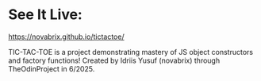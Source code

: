 # See It Live:
https://novabrix.github.io/tictactoe/ 

TIC-TAC-TOE is a project demonstrating mastery of JS object constructors and factory functions! Created by Idriis Yusuf (novabrix) through TheOdinProject in 6/2025.
